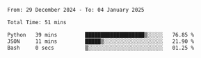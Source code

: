 <!--START_SECTION:waka-->

```txt
From: 29 December 2024 - To: 04 January 2025

Total Time: 51 mins

Python   39 mins         ███████████████████▒░░░░░   76.85 %
JSON     11 mins         █████▒░░░░░░░░░░░░░░░░░░░   21.90 %
Bash     0 secs          ▒░░░░░░░░░░░░░░░░░░░░░░░░   01.25 %
```

<!--END_SECTION:waka-->
